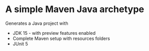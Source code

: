 # A simple Maven Java archetype

Generates a Java project with

- JDK 15 - with preview features enabled
- Complete Maven setup with resources folders
- JUnit 5
